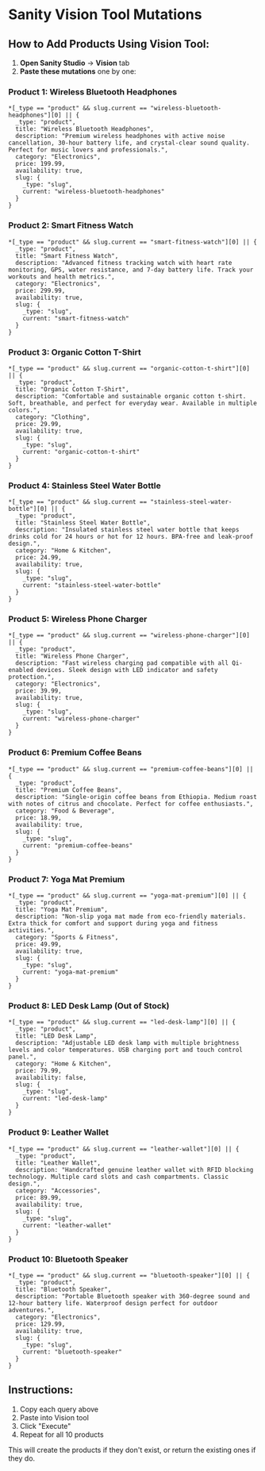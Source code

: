 # Sanity Vision Tool Mutations

## How to Add Products Using Vision Tool:

1. **Open Sanity Studio** → **Vision** tab
2. **Paste these mutations** one by one:

### Product 1: Wireless Bluetooth Headphones
```groq
*[_type == "product" && slug.current == "wireless-bluetooth-headphones"][0] || {
  _type: "product",
  title: "Wireless Bluetooth Headphones",
  description: "Premium wireless headphones with active noise cancellation, 30-hour battery life, and crystal-clear sound quality. Perfect for music lovers and professionals.",
  category: "Electronics",
  price: 199.99,
  availability: true,
  slug: {
    _type: "slug",
    current: "wireless-bluetooth-headphones"
  }
}
```

### Product 2: Smart Fitness Watch
```groq
*[_type == "product" && slug.current == "smart-fitness-watch"][0] || {
  _type: "product",
  title: "Smart Fitness Watch",
  description: "Advanced fitness tracking watch with heart rate monitoring, GPS, water resistance, and 7-day battery life. Track your workouts and health metrics.",
  category: "Electronics",
  price: 299.99,
  availability: true,
  slug: {
    _type: "slug",
    current: "smart-fitness-watch"
  }
}
```

### Product 3: Organic Cotton T-Shirt
```groq
*[_type == "product" && slug.current == "organic-cotton-t-shirt"][0] || {
  _type: "product",
  title: "Organic Cotton T-Shirt",
  description: "Comfortable and sustainable organic cotton t-shirt. Soft, breathable, and perfect for everyday wear. Available in multiple colors.",
  category: "Clothing",
  price: 29.99,
  availability: true,
  slug: {
    _type: "slug",
    current: "organic-cotton-t-shirt"
  }
}
```

### Product 4: Stainless Steel Water Bottle
```groq
*[_type == "product" && slug.current == "stainless-steel-water-bottle"][0] || {
  _type: "product",
  title: "Stainless Steel Water Bottle",
  description: "Insulated stainless steel water bottle that keeps drinks cold for 24 hours or hot for 12 hours. BPA-free and leak-proof design.",
  category: "Home & Kitchen",
  price: 24.99,
  availability: true,
  slug: {
    _type: "slug",
    current: "stainless-steel-water-bottle"
  }
}
```

### Product 5: Wireless Phone Charger
```groq
*[_type == "product" && slug.current == "wireless-phone-charger"][0] || {
  _type: "product",
  title: "Wireless Phone Charger",
  description: "Fast wireless charging pad compatible with all Qi-enabled devices. Sleek design with LED indicator and safety protection.",
  category: "Electronics",
  price: 39.99,
  availability: true,
  slug: {
    _type: "slug",
    current: "wireless-phone-charger"
  }
}
```

### Product 6: Premium Coffee Beans
```groq
*[_type == "product" && slug.current == "premium-coffee-beans"][0] || {
  _type: "product",
  title: "Premium Coffee Beans",
  description: "Single-origin coffee beans from Ethiopia. Medium roast with notes of citrus and chocolate. Perfect for coffee enthusiasts.",
  category: "Food & Beverage",
  price: 18.99,
  availability: true,
  slug: {
    _type: "slug",
    current: "premium-coffee-beans"
  }
}
```

### Product 7: Yoga Mat Premium
```groq
*[_type == "product" && slug.current == "yoga-mat-premium"][0] || {
  _type: "product",
  title: "Yoga Mat Premium",
  description: "Non-slip yoga mat made from eco-friendly materials. Extra thick for comfort and support during yoga and fitness activities.",
  category: "Sports & Fitness",
  price: 49.99,
  availability: true,
  slug: {
    _type: "slug",
    current: "yoga-mat-premium"
  }
}
```

### Product 8: LED Desk Lamp (Out of Stock)
```groq
*[_type == "product" && slug.current == "led-desk-lamp"][0] || {
  _type: "product",
  title: "LED Desk Lamp",
  description: "Adjustable LED desk lamp with multiple brightness levels and color temperatures. USB charging port and touch control panel.",
  category: "Home & Kitchen",
  price: 79.99,
  availability: false,
  slug: {
    _type: "slug",
    current: "led-desk-lamp"
  }
}
```

### Product 9: Leather Wallet
```groq
*[_type == "product" && slug.current == "leather-wallet"][0] || {
  _type: "product",
  title: "Leather Wallet",
  description: "Handcrafted genuine leather wallet with RFID blocking technology. Multiple card slots and cash compartments. Classic design.",
  category: "Accessories",
  price: 89.99,
  availability: true,
  slug: {
    _type: "slug",
    current: "leather-wallet"
  }
}
```

### Product 10: Bluetooth Speaker
```groq
*[_type == "product" && slug.current == "bluetooth-speaker"][0] || {
  _type: "product",
  title: "Bluetooth Speaker",
  description: "Portable Bluetooth speaker with 360-degree sound and 12-hour battery life. Waterproof design perfect for outdoor adventures.",
  category: "Electronics",
  price: 129.99,
  availability: true,
  slug: {
    _type: "slug",
    current: "bluetooth-speaker"
  }
}
```

## Instructions:
1. Copy each query above
2. Paste into Vision tool
3. Click "Execute"
4. Repeat for all 10 products

This will create the products if they don't exist, or return the existing ones if they do.



